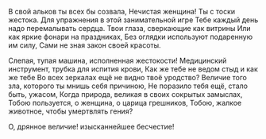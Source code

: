 В свой альков ты всех бы созвала,
Нечистая женщина! Ты с тоски жестока.
Для упражнения в этой занимательной игре
Тебе каждый день надо перемалывать сердца.
Твои глаза, сверкающие как витрины
Или как яркие фонари на праздниках,
Без оглядки используют подаренную им силу,
Сами не зная закон своей красоты.

Слепая, тупая машина, исполненная жестокости!
Медицинский инструмент, трубка для испития крови,
Как же тебе не ведом стыд и как же тебе
Во всех зеркалах ещё не видно твоё уродство?
Величие того зла, которого ты мнишь себя причиною,
Не поразило тебя ещё, стало быть, ужасом,
Когда природа, великая в своих сокрытых замыслах,
Тобою пользуется, о женщина, о царица грешников,
Тобою, жалкое животное, чтобы умертвлять гения?

О, дрянное величие! изысканнейшее бесчестие!